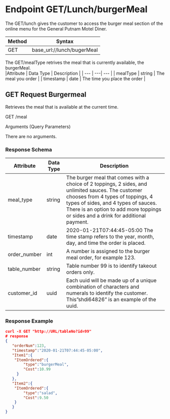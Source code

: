 # Endpoint GET/Lunch/burgerMeal  
The GET/lunch gives the customer to access the burger meal section of the online menu for the General Putnam Motel Diner.    

| Method | Syntax |
| --- | --- |
| GET | base_url://lunch/bugerMeal |



The GET/mealType retrives the meal that is currently available, the burgerMeal.  
|Attribute | Data Type | Description |
| --- | ---| --- |
| mealType | string | The meal you order |
| timestamp | date | The time you place the order |

## GET Request Burgermeal

Retrieves the meal that is available at the current time.  

GET /meal  

Arguments (Query Parameters)  

There are no arguments.  

### Response Schema
| Attribute | Data Type | Description |
| --- | --- | --- |
| meal_type | string | The burger meal that comes with a choice of 2 toppings, 2 sides, and unlimited sauces. The customer chooses from 4 types of toppings, 4 types of sides, and 4 types of sauces. There is an option to add more toppings or sides and a drink for additional payment. |
| timestamp | date | 2020-01-21T07:44:45-05:00 The time stamp refers to the year, month, day, and time the order is placed.|
| order_number | int | A number is assigned to the burger meal order, for example 123. |
| table_number | string | Table number 99 is to identify takeout orders only. |
| customer_id | uuid | Each uuid will be made up of a unique combination of characters and numerals to identify the customer. This”shdi64826” is an example of the uuid. |

### Response Example 
```JSON
curl -X GET "http://URL/tableNo?id=99"
# response
{
   "orderNum":123,
   "timestamp":"2020-01-21T07:44:45-05:00",
   "Item1":{
  	"ItemOrdered":{
     	"type":"burgerMeal",
     	"Cost":10.99
  	 }
   },
   "Item2":{
  	"ItemOrdered":{
     	"type":"salad",
     	"Cost":9.50
  	}
   }
}
```





